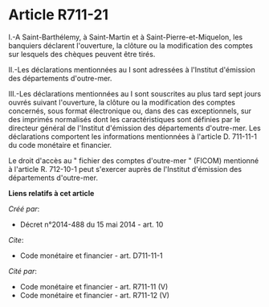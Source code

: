 # Article R711-21

I.-A Saint-Barthélemy, à Saint-Martin et à Saint-Pierre-et-Miquelon, les banquiers déclarent l'ouverture, la clôture ou la
modification des comptes sur lesquels des chèques peuvent être tirés. 

II.-Les déclarations mentionnées au I sont adressées à l'Institut d'émission des départements d'outre-mer. 

III.-Les déclarations mentionnées au I sont souscrites au plus tard sept jours ouvrés suivant l'ouverture, la clôture ou la
modification des comptes concernés, sous format électronique ou, dans des cas exceptionnels, sur des imprimés normalisés dont
les caractéristiques sont définies par le directeur général de l'Institut d'émission des départements d'outre-mer. Les
déclarations comportent les informations mentionnées à l'article D. 711-11-1 du code monétaire et financier. 

Le droit d'accès au " fichier des comptes d'outre-mer " (FICOM) mentionné à l'article R. 712-10-1 peut s'exercer auprès de
l'Institut d'émission des départements d'outre-mer.

**Liens relatifs à cet article**

_Créé par_:

  - Décret n°2014-488 du 15 mai 2014 - art. 10

_Cite_:

  - Code monétaire et financier - art. D711-11-1

_Cité par_:

  - Code monétaire et financier - art. R711-11 (V)
  - Code monétaire et financier - art. R711-12 (V)
